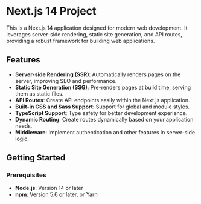# Next.js 14 Project

This is a Next.js 14 application designed for modern web development. It leverages server-side rendering, static site generation, and API routes, providing a robust framework for building web applications.

## Features

- **Server-side Rendering (SSR)**: Automatically renders pages on the server, improving SEO and performance.
- **Static Site Generation (SSG)**: Pre-renders pages at build time, serving them as static files.
- **API Routes**: Create API endpoints easily within the Next.js application.
- **Built-in CSS and Sass Support**: Support for global and module styles.
- **TypeScript Support**: Type safety for better development experience.
- **Dynamic Routing**: Create routes dynamically based on your application needs.
- **Middleware**: Implement authentication and other features in server-side logic.

## Getting Started

### Prerequisites

- **Node.js**: Version 14 or later
- **npm**: Version 5.6 or later, or Yarn
